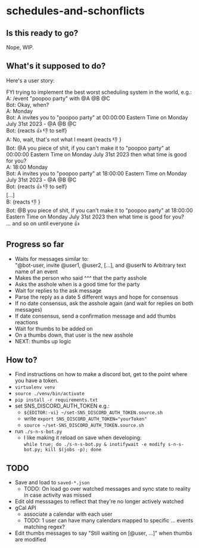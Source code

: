 # schedules-and-schonflicts

## Is this ready to go?

Nope, WIP.


## What's it supposed to do?

Here's a user story:

FYI trying to implement the best worst scheduling system in the world, e.g.:  
A: /event "poopoo party" with @A @B @C  
Bot: Okay, when?  
A: Monday  
Bot: A invites you to "poopoo party" at 00:00:00 Eastern Time on Monday July 31st 2023 - @A @B @C  
Bot: {reacts 👍 👎  to self}  
A: No, wait, that's not what I meant {reacts 👎 }  
Bot: @A you piece of shit, if you can't make it to "poopoo party" at 00:00:00 Eastern Time on Monday July 31st 2023 then what time is good for you?  
A: 18:00 Monday  
Bot: A invites you to "poopoo party" at 18:00:00 Eastern Time on Monday July 31st 2023 - @A @B @C  
Bot: {reacts 👍 👎  to self}  
[...]  
B: {reacts 👎 }  
Bot: @B you piece of shit, if you can't make it to "poopoo party" at 18:00:00 Eastern Time on Monday July 31st 2023 then what time is good for you?  
... and so on until everyone 👍


## Progress so far

- Waits for messages similar to:  
  "@bot-user, invite @user1, @user2, [...], and @userN to Arbitrary text name of an event
- Makes the person who said ^^^ that the party asshole
- Asks the asshole when is a good time for the party
- Wait for replies to the ask message
- Parse the reply as a date 5 different ways and hope for consensus
- If no date consensus, ask the asshole again (and wait for replies on both messages)
- If date consensus, send a confirmation message and add thumbs reactions
- Wait for thumbs to be added on
- On a thumbs down, that user is the new asshole
- NEXT: thumbs up logic


## How to?

- Find instructions on how to make a discord bot, get to the point where you have a token.
- `virtualenv venv`
- `source ./venv/bin/activate`
- `pip install -r requirements.txt`
- set SNS_DISCORD_AUTH_TOKEN e.g.:
  - `${EDITOR:-vi} ~/set-SNS_DISCORD_AUTH_TOKEN.source.sh`
  - write `export SNS_DISCORD_AUTH_TOKEN="yourToken"`
  - `source ~/set-SNS_DISCORD_AUTH_TOKEN.source.sh`
- run `./s-n-s-bot.py`
  - I like making it reload on save when developing:  
  `while true; do ./s-n-s-bot.py & inotifywait -e modify s-n-s-bot.py; kill $(jobs -p); done`


## TODO

- Save and load to `saved-*.json`
  - TODO: On load go over watched messages and sync state to reality in case activity was missed
- Edit old messsages to reflect that they're no longer actively watched
- gCal API
  - associate a calendar with each user
  - TODO: 1 user can have many calendars mapped to specific ... events matching regex?
- Edit thumbs messages to say "Still waiting on [@user, ...]" when thumbs are modified
